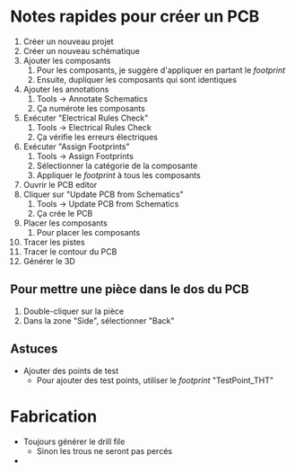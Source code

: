 # Notes rapides pour créer un PCB
1. Créer un nouveau projet
2. Créer un nouveau schématique
3. Ajouter les composants
   1. Pour les composants, je suggère d'appliquer en partant le *footprint*
   2. Ensuite, dupliquer les composants qui sont identiques
4. Ajouter les annotations
   1. Tools -> Annotate Schematics
   2. Ça numérote les composants
5. Exécuter "Electrical Rules Check"
   1. Tools -> Electrical Rules Check
   2. Ça vérifie les erreurs électriques
6. Exécuter "Assign Footprints"
   1. Tools -> Assign Footprints
   2. Sélectionner la catégorie de la composante
   3. Appliquer le *footprint* à tous les composants
7. Ouvrir le PCB editor
8. Cliquer sur "Update PCB from Schematics"
   1. Tools -> Update PCB from Schematics
   2. Ça crée le PCB
9. Placer les composants
   1. Pour placer les composants
10. Tracer les pistes
11. Tracer le contour du PCB
12. Générer le 3D

## Pour mettre une pièce dans le dos du PCB
1. Double-cliquer sur la pièce
2. Dans la zone "Side", sélectionner "Back"

## Astuces
- Ajouter des points de test
  - Pour ajouter des test points, utiliser le *footprint* "TestPoint_THT"

# Fabrication
- Toujours générer le drill file
  - Sinon les trous ne seront pas percés
- 